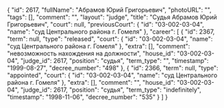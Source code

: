{
    "id": 2617,
    "fullName": "Абрамов Юрий Григорьевич",
    "photoURL": "",
    "tags": [],
    "comment": "",
    "layout": "judge",
    "title": "Судья Абрамов Юрий Григорьевич",
    "court": null,
    "previousCourt": {
        "id": "03-002-03-04",
        "name": "суд Центрального района г. Гомеля"
    },
    "career": [
        {
            "id": 2367,
            "term": null,
            "type": "released",
            "court": {
                "id": "03-002-03-04",
                "name": "суд Центрального района г. Гомеля"
            },
            "extra": [],
            "comment": "невозможность нахождения на должности",
            "house_id": "03-002-03-04",
            "judge_id": 2617,
            "position": "судья",
            "term_type": "",
            "timestamp": "1999-08-27",
            "decree_number": "498"
        },
        {
            "id": 2366,
            "term": null,
            "type": "appointed",
            "court": {
                "id": "03-002-03-04",
                "name": "суд Центрального района г. Гомеля"
            },
            "extra": [],
            "comment": "",
            "house_id": "03-002-03-04",
            "judge_id": 2617,
            "position": "судья",
            "term_type": "indefinitely",
            "timestamp": "1998-11-06",
            "decree_number": "535"
        }
    ]
}